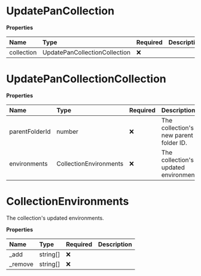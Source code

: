 # UpdatePanCollection

**Properties**

| Name       | Type                          | Required | Description |
| :--------- | :---------------------------- | :------- | :---------- |
| collection | UpdatePanCollectionCollection | ❌       |             |

# UpdatePanCollectionCollection

**Properties**

| Name           | Type                   | Required | Description                            |
| :------------- | :--------------------- | :------- | :------------------------------------- |
| parentFolderId | number                 | ❌       | The collection's new parent folder ID. |
| environments   | CollectionEnvironments | ❌       | The collection's updated environments. |

# CollectionEnvironments

The collection's updated environments.

**Properties**

| Name     | Type     | Required | Description |
| :------- | :------- | :------- | :---------- |
| \_add    | string[] | ❌       |             |
| \_remove | string[] | ❌       |             |

<!-- This file was generated by liblab | https://liblab.com/ -->
